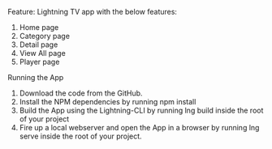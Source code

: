 
Feature:
 Lightning TV app with the below features:
1. Home page
2. Category page
3. Detail page
4. View All page
5. Player page

Running the App
1.  Download the code from the GitHub.
2.  Install the NPM dependencies by running npm install
3.  Build the App using the Lightning-CLI by running lng build inside the root of your project
4.  Fire up a local webserver and open the App in a browser by running lng serve inside the root of your project.
